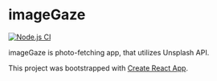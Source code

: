 # imageGaze

[![Node.js CI](https://github.com/FoxSaysDerp/image-gaze/actions/workflows/node.js.yml/badge.svg)](https://github.com/FoxSaysDerp/image-gaze/actions/workflows/node.js.yml)

imageGaze is photo-fetching app, that utilizes Unsplash API. 

This project was bootstrapped with [Create React App](https://github.com/facebook/create-react-app).

